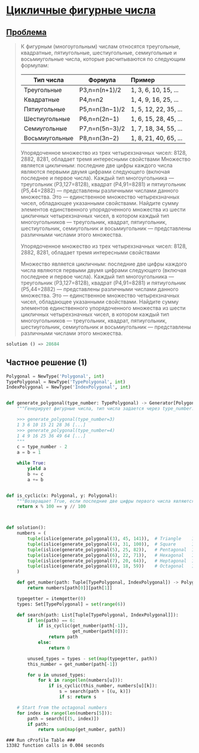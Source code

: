# [Цикличные фигурные числа](TODO)
## [Проблема](https://euler.jakumo.org/problems/view/61.html)

>К фигурным (многоугольным) числам относятся треугольные, квадратные, пятиугольные, шестиугольные, семиугольные и восьмиугольные числа, которые расчитываются по следующим формулам:
>
> | Тип числа        | Формула         | Пример            | 
> | ----            | ----            | :-----              | 
> | Треугольные	 	|P3,n=n(n+1)/2	  |	1, 3, 6, 10, 15, ...|
> | Квадратные	 	|P4,n=n2	 	  |1, 4, 9, 16, 25, ...|
> |Пятиугольные	 	|P5,n=n(3n−1)/2	  |	1, 5, 12, 22, 35, ...|
> | Шестиугольные	|P6,n=n(2n−1)     |	1, 6, 15, 28, 45, ...|
> | Семиугольные	|P7,n=n(5n−3)/2	  |	1, 7, 18, 34, 55, ...|
> |Восьмиугольные	| 	P8,n=n(3n−2)  |	1, 8, 21, 40, 65, ...|
>
> Упорядоченное множество из трех четырехзначных чисел: 8128, 2882, 8281, обладает тремя интересными свойствами
Множество является цикличным: последние две цифры каждого числа являются первыми двумя цифрами следующего (включая последнее и первое числа).
Каждый тип многоугольника — треугольник (P3,127=8128), квадрат (P4,91=8281) и пятиугольник (P5,44=2882) — представлены различными числами данного множества.
Это — единственное множество четырехзначных чисел, обладающее указанными свойствами.
Найдите сумму элементов единственного упорядоченного множества из шести цикличных четырехзначных чисел, в котором каждый тип многоугольников — треугольник, квадрат, пятиугольник, шестиугольник, семиугольник и восьмиугольник — представлены различными числами этого множества.
> 
> Упорядоченное множество из трех четырехзначных чисел: 8128, 2882, 8281, обладает тремя интересными свойствами
> 
> Множество является цикличным: последние две цифры каждого числа являются первыми двумя цифрами следующего (включая последнее и первое числа).
Каждый тип многоугольника — треугольник (P3,127=8128), квадрат (P4,91=8281) и пятиугольник (P5,44=2882) — представлены различными числами данного множества.
Это — единственное множество четырехзначных чисел, обладающее указанными свойствами.
Найдите сумму элементов единственного упорядоченного множества из шести цикличных четырехзначных чисел, в котором каждый тип многоугольников — треугольник, квадрат, пятиугольник, шестиугольник, семиугольник и восьмиугольник — представлены различными числами этого множества.

``` python
solution () => 28684
```

## Частное решение (1)

```python
Polygonal = NewType('Polygonal', int)
TypePolygonal = NewType('TypePolygonal', int)
IndexPolygonal = NewType('IndexPolygonal', int)


def generate_polygonal(type_number: TypePolygonal) -> Generator[Polygonal]:
    """Генерирует фигурные числа, тип числа задается через type_number.

    >>> generate_polygonal(type_number=3)
    1 3 6 10 15 21 28 36 [...]
    >>> generate_polygonal(type_number=4)
    1 4 9 16 25 36 49 64 [...]
    """
    c = type_number - 2
    a = b = 1

    while True:
        yield a
        b += c
        a += b


def is_cyclic(x: Polygonal, y: Polygonal):
    """Возвращает True, если последние две цифры первого числа являются первыми двумя цифрами второго числа"""
    return x % 100 == y // 100



def solution():
    numbers = (
        tuple(islice(generate_polygonal(3), 45, 141)),  # Triangle	  1, 3, 6, 10, 15,  ...
        tuple(islice(generate_polygonal(4), 31, 100)),  # Square	  1, 4, 9, 16, 25,  ...
        tuple(islice(generate_polygonal(5), 25, 82)),   # Pentagonal  1, 5, 12, 22, 35, ...
        tuple(islice(generate_polygonal(6), 22, 71)),   # Hexagonal   1, 6, 15, 28, 45, ...
        tuple(islice(generate_polygonal(7), 20, 64)),   # Heptagonal  1, 7, 18, 34, 55, ...
        tuple(islice(generate_polygonal(8), 18, 59))    # Octagonal   1, 8, 21, 40, 65, ...
    )

    def get_number(path: Tuple[TypePolygonal, IndexPolygonal]) -> Polygonal:
        return numbers[path[0]][path[1]]

    typegetter = itemgetter(0)
    types: Set[TypePolygonal] = set(range(6))

    def search(path: List[Tuple[TypePolygonal, IndexPolygonal]]):
        if len(path) == 6:
            if is_cyclic(get_number(path[-1]),
                         get_number(path[0])):
                return path
            else:
                return 0

        unused_types = types - set(map(typegetter, path))
        this_number = get_number(path[-1])

        for u in unused_types:
            for k in range(len(numbers[u])):
                if is_cyclic(this_number, numbers[u][k]):
                    s = search(path + [(u, k)])
                    if s: return s

    # Start from the octagonal numbers
    for index in range(len(numbers[5])):
        path = search([(5, index)])
        if path:
            return sum(map(get_number, path))
```
```text
### Run cProfile Table ###
13382 function calls in 0.004 seconds
```
